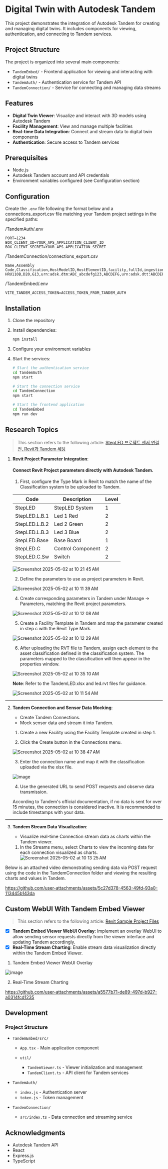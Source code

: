 # Digital Twin with Autodesk Tandem

This project demonstrates the integration of Autodesk Tandem for creating and managing digital twins. It includes components for viewing, authentication, and connecting to Tandem services.

## Project Structure

The project is organized into several main components:

* `TandemEmbed/` - Frontend application for viewing and interacting with digital twins
* `TandemAuth/` - Authentication service for Tandem API
* `TandemConnection/` - Service for connecting and managing data streams

## Features

* **Digital Twin Viewer**: Visualize and interact with 3D models using Autodesk Tandem
* **Facility Management**: View and manage multiple facilities
* **Real-time Data Integration**: Connect and stream data to digital twin components
* **Authentication**: Secure access to Tandem services

## Prerequisites

* Node.js
* Autodesk Tandem account and API credentials
* Environment variables configured (see Configuration section)

## Configuration

Create the `.env` file following the format below and a connections_export.csv file matching your Tandem project settings in the specified paths:

/TandemAuth/.env
```env
PORT=1234
BOX_CLIENT_ID=YOUR_APS_APPLICATION_CLIENT_ID
BOX_CLIENT_SECRET=YOUR_APS_APPLICATION_SECRET
```
/TandemConnection/connections_export.csv
```csv
Name,Assembly Code,Classification,HostModelID,HostElementID,facility,fullId,ingestionUrl
HRU110B,D20,G13,urn:adsk.dtm:ABC_abcdefg123,ABCDEFG,urn:adsk.dtt:ABCDEFG,AAAAAAAAAAAAAAAAA,https://:ABCDEFGHIJKLMNOP1234@tandem.autodesk.com/api/v1/timeseries/models/urn:adsk.dtm:MODELURN/streams/STREAMFINALID
```
/TandemEmbed/.env
```env
VITE_TANDEM_ACCESS_TOKEN=ACCESS_TOKEN_FROM_TANDEM_AUTH
```

## Installation

1. Clone the repository
2. Install dependencies:

   ```bash
   npm install
   ```
3. Configure your environment variables
4. Start the services:

   ```bash
   # Start the authentication service
   cd TandemAuth
   npm start

   # Start the connection service
   cd TandemConnection
   npm start

   # Start the frontend application
   cd TandemEmbed
   npm run dev
   ```

## Research Topics

> This section refers to the following article:
> [StepLED 프로젝트 센서 연결 전, Revit과 Tandem 세팅](https://velog.io/@yena121/StepLED-%ED%94%84%EB%A1%9C%EC%A0%9D%ED%8A%B8-%EC%84%BC%EC%84%9C-%EC%97%B0%EA%B2%B0-%EC%A0%84-Revit%EA%B3%BC-Tandem-%EC%84%B8%ED%8C%85)

1. **Revit Project Parameter Integration**:

   #### Connect Revit Project parameters directly with Autodesk Tandem.

   1. First, configure the Type Mark in Revit to match the name of the Classification system to be uploaded to Tandem.


   | Code           | Description        | Level |
   |----------------|--------------------|-------|
   | StepLED        | StepLED System     | 1     |
   | StepLED.L.B.1  | Led 1 Red          | 2     |
   | StepLED.L.B.2  | Led 2 Green        | 2     |
   | StepLED.L.B.3  | Led 3 Blue         | 2     |
   | StepLED.Base   | Base Board         | 1     |
   | StepLED.C      | Control Component  | 2     |
   | StepLED.C.Sw   | Switch             | 2     |
   
   ![Screenshot 2025-05-02 at 10 21 45 AM](https://github.com/user-attachments/assets/b89f6ddc-58a5-4884-b95c-21759bc9cc96)

   2. Define the parameters to use as project parameters in Revit.
   
   ![Screenshot 2025-05-02 at 10 11 39 AM](https://github.com/user-attachments/assets/86c47e96-8747-4bdb-8fd8-e3c4b11b0a88)
   
   4. Create corresponding parameters in Tandem under Manage -> Parameters, matching the Revit project parameters.
   
   ![Screenshot 2025-05-02 at 10 12 08 AM](https://github.com/user-attachments/assets/c4a5eb10-476f-4a4b-96ad-0121d9b1c3c2)

   5. Create a Facility Template in Tandem and map the parameter created in step c with the Revit Type Mark.
   
   ![Screenshot 2025-05-02 at 10 12 29 AM](https://github.com/user-attachments/assets/596de3e1-7783-44e0-a133-52d478c781fa)

   6. After uploading the RVT file to Tandem, assign each element to the asset classification defined in the classification system. The parameters mapped to the classification will then appear in the properties window.
   
   ![Screenshot 2025-05-02 at 10 35 10 AM](https://github.com/user-attachments/assets/cf6f27f6-170d-4856-be14-1800b3edd029)


   **Note**: Refer to the TandemLED.xlsx and led.rvt files for guidance.

   ![Screenshot 2025-05-02 at 10 11 54 AM](https://github.com/user-attachments/assets/543779a4-1c6e-4aaa-a35d-1d0b8b955cd9)

---
2. **Tandem Connection and Sensor Data Mocking**:

   * Create Tandem Connections.
   * Mock sensor data and stream it into Tandem.

   1. Create a new Facility using the Facility Template created in step 1.
      
   2. Click the Create button in the Connections menu.
   
   ![Screenshot 2025-05-02 at 10 38 47 AM](https://github.com/user-attachments/assets/9add0e62-408b-4a15-9c8a-b64245fcdf1b)
      
   3. Enter the connection name and map it with the classification uploaded via the xlsx file.
   
   ![image](https://github.com/user-attachments/assets/ed8413ca-35f4-4765-aa9e-97cdb2d31428)
      
   4. Use the generated URL to send POST requests and observe data transmission.
   
   According to Tandem's official documentation, if no data is sent for over 15 minutes, the connection is considered inactive. It is recommended to include timestamps with your data.

---
3. **Tandem Stream Data Visualization**:

   * Visualize real-time Connection stream data as charts within the Tandem viewer.

   1. In the Streams menu, select Charts to view the incoming data for each connection visualized as charts.
   ![Screenshot 2025-05-02 at 10 13 25 AM](https://github.com/user-attachments/assets/129d5ab0-3a55-4185-be40-1e724cb72b10)
   
Below is an attached video demonstrating sending data via POST request using the code in the TandemConnection folder and viewing the resulting charts and values in Tandem.

https://github.com/user-attachments/assets/5c27d378-4563-49fd-93a0-113445b143da






## Custom WebUI With Tandem Embed Viewer
> This section refers to the following article:
> [Revit Sample Project Files](https://help.autodesk.com/view/RVT/2025/ENU/?guid=GUID-61EF2F22-3A1F-4317-B925-1E85F138BE88)

* [x] **Tandem Embed Viewer WebUI Overlay**: Implement an overlay WebUI to allow sending sensor requests directly from the viewer interface and updating Tandem accordingly.
* [x] **Real-Time Stream Charting**: Enable stream data visualization directly within the Tandem Embed Viewer.

1. Tandem Embed Viewer WebUI Overlay
   
![image](https://github.com/user-attachments/assets/8a6dfb4c-cb62-4593-b0fd-1d6de179c770)

2. Real-Time Stream Charting
   
https://github.com/user-attachments/assets/a5577b71-de89-497d-b927-a0314fcd1235




## Development

### Project Structure

* `TandemEmbed/src/`

  * `App.tsx` - Main application component
  * `util/`

    * `TandemViewer.ts` - Viewer initialization and management
    * `TandemClient.ts` - API client for Tandem services

* `TandemAuth/`

  * `index.js` - Authentication server
  * `token.js` - Token management

* `TandemConnection/`

  * `src/index.ts` - Data connection and streaming service

## Acknowledgments

* Autodesk Tandem API
* React
* Express.js
* TypeScript
